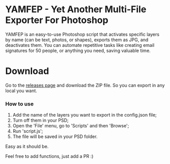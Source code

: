 # YAMFEP - Yet Another Multi-File Exporter For Photoshop
YAMFEP is an easy-to-use Photoshop script that activates specific layers by name (can be text, photos, or shapes), exports them as JPG, and deactivates them. You can automate repetitive tasks like creating email signatures for 50 people, or anything you need, saving valuable time.

# Download
Go to the [releases page](https://github.com/driverannual/YAMFEP/releases/tag/release) and download the ZIP file. So you can export in any local you want.

### How to use
1. Add the name of the layers you want to export in the config.json file;
2. Turn off them in your PSD;
3. Open the 'File' menu, go to 'Scripts' and then 'Browse';
4. Run 'script.js';
5. The file will be saved in your PSD folder.

Easy as it should be.

Feel free to add functions, just add a PR :)
